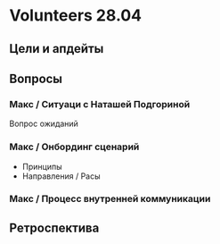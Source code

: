 # Volunteers 28.04

## Цели и апдейты



## Вопросы

### Макс / Ситуаци с Наташей Подгориной

Вопрос ожиданий

### Макс / Онбординг сценарий

* Принципы
* Направления / Расы

### Макс / Процесс внутренней коммуникации

## Ретроспектива

